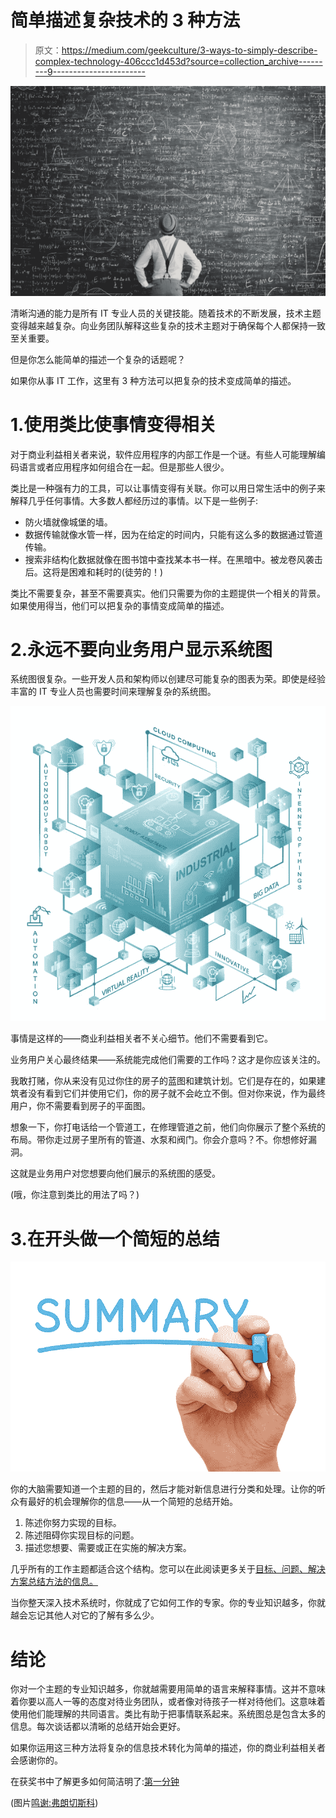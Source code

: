 # 简单描述复杂技术的 3 种方法

> 原文：<https://medium.com/geekculture/3-ways-to-simply-describe-complex-technology-406ccc1d453d?source=collection_archive---------9----------------------->

![](img/0e7657facbba8bdea9d636071d869bf8.png)

清晰沟通的能力是所有 IT 专业人员的关键技能。随着技术的不断发展，技术主题变得越来越复杂。向业务团队解释这些复杂的技术主题对于确保每个人都保持一致至关重要。

但是你怎么能简单的描述一个复杂的话题呢？

如果你从事 IT 工作，这里有 3 种方法可以把复杂的技术变成简单的描述。

# 1.使用类比使事情变得相关

对于商业利益相关者来说，软件应用程序的内部工作是一个谜。有些人可能理解编码语言或者应用程序如何组合在一起。但是那些人很少。

类比是一种强有力的工具，可以让事情变得有关联。你可以用日常生活中的例子来解释几乎任何事情。大多数人都经历过的事情。以下是一些例子:

*   防火墙就像城堡的墙。
*   数据传输就像水管一样，因为在给定的时间内，只能有这么多的数据通过管道传输。
*   搜索非结构化数据就像在图书馆中查找某本书一样。在黑暗中。被龙卷风袭击后。这将是困难和耗时的(徒劳的！)

类比不需要复杂，甚至不需要真实。他们只需要为你的主题提供一个相关的背景。如果使用得当，他们可以把复杂的事情变成简单的描述。

# 2.永远不要向业务用户显示系统图

系统图很复杂。一些开发人员和架构师以创建尽可能复杂的图表为荣。即使是经验丰富的 IT 专业人员也需要时间来理解复杂的系统图。

![](img/7eede7ccc82dd26fc9797d02b9792ff5.png)

事情是这样的——商业利益相关者不关心细节。他们不需要看到它。

业务用户关心最终结果——系统能完成他们需要的工作吗？这才是你应该关注的。

我敢打赌，你从来没有见过你住的房子的蓝图和建筑计划。它们是存在的，如果建筑者没有看到它们并使用它们，你的房子就不会屹立不倒。但对你来说，作为最终用户，你不需要看到房子的平面图。

想象一下，你打电话给一个管道工，在修理管道之前，他们向你展示了整个系统的布局。带你走过房子里所有的管道、水泵和阀门。你会介意吗？不。你想修好漏洞。

这就是业务用户对您想要向他们展示的系统图的感受。

(哦，你注意到类比的用法了吗？)

# 3.在开头做一个简短的总结

![](img/6491ef827b80e8ba2294d7f75195ae42.png)

你的大脑需要知道一个主题的目的，然后才能对新信息进行分类和处理。让你的听众有最好的机会理解你的信息——从一个简短的总结开始。

1.  陈述你努力实现的目标。
2.  陈述阻碍你实现目标的问题。
3.  描述您想要、需要或正在实施的解决方案。

几乎所有的工作主题都适合这个结构。您可以在此阅读更多关于[目标、问题、解决方案总结方法的信息。](https://chrisfenning.com/3-steps-to-create-amazing-summaries/)

当你整天深入技术系统时，你就成了它如何工作的专家。你的专业知识越多，你就越会忘记其他人对它的了解有多么少。

# 结论

你对一个主题的专业知识越多，你就越需要用简单的语言来解释事情。这并不意味着你要以高人一等的态度对待业务团队，或者像对待孩子一样对待他们。这意味着使用他们能理解的共同语言。类比有助于把事情联系起来。系统图总是包含太多的信息。每次谈话都以清晰的总结开始会更好。

如果你运用这三种方法将复杂的信息技术转化为简单的描述，你的商业利益相关者会感谢你的。

在获奖书中了解更多如何简洁明了:[第一分钟](https://chrisfenning.com/books/)

(图片[鸣谢:弗朗切斯科](https://www.istockphoto.com/nl/portfolio/francescoch?mediatype=photography))